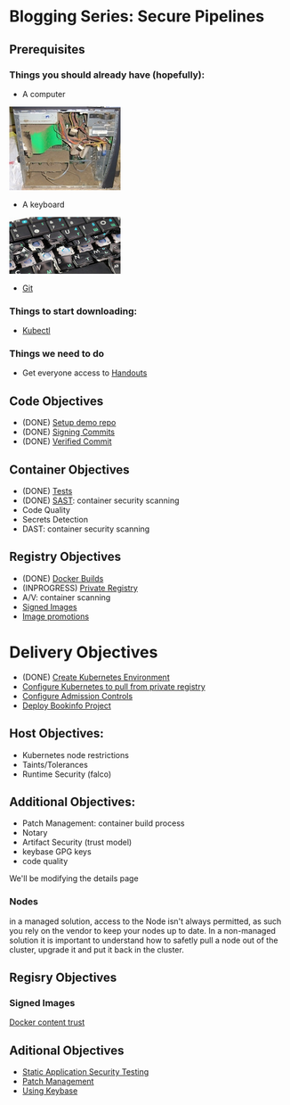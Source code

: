# Blogging Series: Secure Pipelines

## Prerequisites

### Things you should already have (hopefully):
- A computer

![computer](images/bad_computer.jpg)
- A keyboard

![keyboard](images/bad_keyboard.jpg)

- [Git](https://git-scm.com/)

### Things to start downloading:
- [Kubectl](https://kubernetes.io/docs/tasks/tools/install-kubectl/)

### Things we need to do
- Get everyone access to [Handouts](https://gethandouts.com)

## Code Objectives

- (DONE) [Setup demo repo](docs/demo_project.md)
- (DONE) [Signing Commits](docs/signing_commits.md)
- (DONE) [Verified Commit](docs/verified_commit.md)

## Container Objectives
- (DONE) [Tests](docs/tests.md)
- (DONE) [SAST](docs/sast.md): container security scanning
- Code Quality
- Secrets Detection
- DAST: container security scanning

## Registry Objectives
- (DONE) [Docker Builds](docs/docker_build.md)
- (INPROGRESS) [Private Registry](docs/private_registry.md)
- A/V: container scanning
- [Signed Images](docs/signed_images.md)
- [Image promotions](docs/image_promotions.md)

# Delivery Objectives

- (DONE) [Create Kubernetes Environment](docs/create_k8s.md)
- [Configure Kubernetes to pull from private registry](docs/private_reg_k8s_config.md)
- [Configure Admission Controls](docs/admission_controls.md)
- [Deploy Bookinfo Project](docs/deploy_bookinfo.md)

## Host Objectives:

- Kubernetes node restrictions
- Taints/Tolerances
- Runtime Security (falco)

## Additional Objectives:

- Patch Management: container build process
- Notary
- Artifact Security (trust model)
- keybase GPG keys
- code quality

We'll be modifying the details page

### Nodes
in a managed solution, access to the Node isn't always permitted, as such you rely on the vendor to keep your nodes up to date. In a non-managed solution it is important to understand how to safetly pull a node out of the cluster, upgrade it and put it back in the cluster.

## Regisry Objectives

### Signed Images

[Docker content trust](https://docs.docker.com/engine/security/trust/content_trust/)

## Aditional Objectives

- [Static Application Security Testing](docs/sast.md)
- [Patch Management](docs/patch_management.md)
- [Using Keybase](docs/keybase.md)
